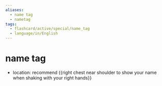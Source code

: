 ```yaml
---
aliases:
  - name tag
  - nametag
tags:
  - flashcard/active/special/name_tag
  - language/in/English
---
```


# name tag

- location: recommend {{right chest near shoulder to show your name when shaking with your right hands}} <!--SR:!2025-01-27,381,330-->
